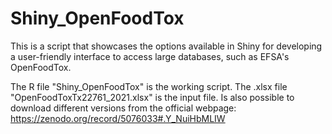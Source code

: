 # Shiny_OpenFoodTox
This is a script that showcases the options available in Shiny for developing a user-friendly interface to access large databases, such as EFSA's OpenFoodTox.

The R file "Shiny_OpenFoodTox" is the working script. The .xlsx file "OpenFoodToxTx22761_2021.xlsx" is the input file. Is also possible to download different versions from the official webpage: https://zenodo.org/record/5076033#.Y_NuiHbMLIW
